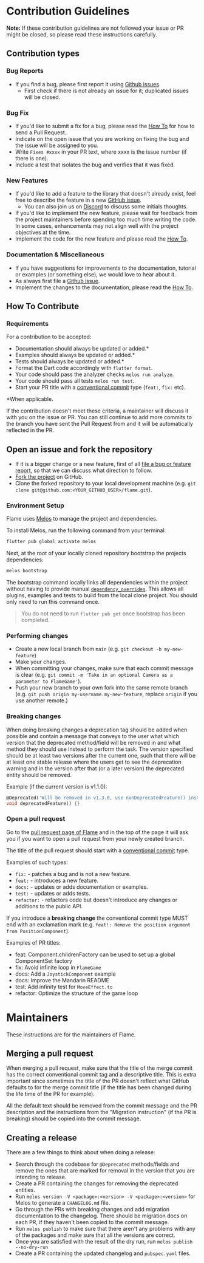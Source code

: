 # Contribution Guidelines

**Note:** If these contribution guidelines are not followed your issue or PR might be closed, so
please read these instructions carefully.


## Contribution types

### Bug Reports
 - If you find a bug, please first report it using [Github issues].
   - First check if there is not already an issue for it; duplicated issues will be closed.


### Bug Fix
 - If you'd like to submit a fix for a bug, please read the [How To](#how-to-contribute) for how to
   send a Pull Request.
 - Indicate on the open issue that you are working on fixing the bug and the issue will be assigned
   to you.
 - Write `Fixes #xxxx` in your PR text, where xxxx is the issue number (if there is one).
 - Include a test that isolates the bug and verifies that it was fixed.


### New Features
 - If you'd like to add a feature to the library that doesn't already exist, feel free to describe
   the feature in a new [GitHub issue].
   - You can also join us on [Discord] to discuss some initials
   thoughts.
 - If you'd like to implement the new feature, please wait for feedback from the project maintainers
   before spending too much time writing the code. In some cases, enhancements may not align well
   with the project objectives at the time.
 - Implement the code for the new feature and please read the [How To](#how-to-contribute).


### Documentation & Miscellaneous
 - If you have suggestions for improvements to the documentation, tutorial or examples (or something
   else), we would love to hear about it.
 - As always first file a [Github issue].
 - Implement the changes to the documentation, please read the [How To](#how-to-contribute).


## How To Contribute

### Requirements
For a contribution to be accepted:

- Documentation should always be updated or added.*
- Examples should always be updated or added.*
- Tests should always be updated or added.*
- Format the Dart code accordingly with `flutter format`.
- Your code should pass the analyzer checks `melos run analyze`.
- Your code should pass all tests `melos run test`.
- Start your PR title with a [conventional commit] type
  (`feat:`, `fix:` etc).

*When applicable.

If the contribution doesn't meet these criteria, a maintainer will discuss it with you on the issue
or PR. You can still continue to add more commits to the branch you have sent the Pull Request from
and it will be automatically reflected in the PR.


## Open an issue and fork the repository
 - If it is a bigger change or a new feature, first of all
   [file a bug or feature report][GitHub issues], so that we can discuss what direction to follow.
 - [Fork the project][fork guide] on GitHub.
 - Clone the forked repository to your local development machine
   (e.g. `git clone git@github.com:<YOUR_GITHUB_USER>/flame.git`).


### Environment Setup
Flame uses [Melos] to manage the project and dependencies.

To install Melos, run the following command from your terminal:

```bash
flutter pub global activate melos
```

Next, at the root of your locally cloned repository bootstrap the projects dependencies:

```bash
melos bootstrap
```

The bootstrap command locally links all dependencies within the project without having to
provide manual [`dependency_overrides`][pubspec doc]. This allows all
plugins, examples and tests to build from the local clone project. You should only need to run this
command once.

> You do not need to run `flutter pub get` once bootstrap has been completed.


### Performing changes
 - Create a new local branch from `main` (e.g. `git checkout -b my-new-feature`)
 - Make your changes.
 - When committing your changes, make sure that each commit message is clear
 (e.g. `git commit -m 'Take in an optional Camera as a parameter to FlameGame'`).
 - Push your new branch to your own fork into the same remote branch
 (e.g. `git push origin my-username.my-new-feature`, replace `origin` if you use another remote.)


### Breaking changes

When doing breaking changes a deprecation tag should be added when possible and contain a message
that conveys to the user what which version that the deprecated method/field will be removed in and
what method they should use instead to perform the task. The version specified should be at least
two versions after the current one, such that there will be at least one stable release where the
users get to see the deprecation warning and in the version after that (or a later version) the
deprecated entity should be removed.

Example (if the current version is v1.1.0):

```dart
@Deprecated('Will be removed in v1.3.0, use nonDeprecatedFeature() instead')
void deprecatedFeature() {}
```


### Open a pull request
Go to the [pull request page of Flame][PRs] and in the top
of the page it will ask you if you want to open a pull request from your newly created branch.

The title of the pull request should start with a [conventional commit] type.

Examples of such types:
 - `fix:` - patches a bug and is not a new feature.
 - `feat:` - introduces a new feature.
 - `docs:` - updates or adds documentation or examples.
 - `test:` - updates or adds tests.
 - `refactor:` - refactors code but doesn't introduce any changes or additions to the public API.

If you introduce a **breaking change** the conventional commit type MUST end with an exclamation
mark (e.g. `feat!: Remove the position argument from PositionComponent`).

Examples of PR titles:
 - feat: Component.childrenFactory can be used to set up a global ComponentSet factory
 - fix: Avoid infinite loop in `FlameGame`
 - docs: Add a `JoystickComponent` example
 - docs: Improve the Mandarin README
 - test: Add infinity test for `MoveEffect.to`
 - refactor: Optimize the structure of the game loop


# Maintainers

These instructions are for the maintainers of Flame.


## Merging a pull request

When merging a pull request, make sure that the title of the merge commit has the correct
conventional commit tag and a descriptive title. This is extra important since sometimes the title
of the PR doesn't reflect what GitHub defaults to for the merge commit title (if the title has been
changed during the life time of the PR for example).

All the default text should be removed from the commit message and the PR description and the
instructions from the "Migration instruction" (if the PR is breaking) should be copied into the
commit message.


## Creating a release

There are a few things to think about when doing a release:
 
 - Search through the codebase for `@Deprecated` methods/fields and remove the ones that are marked
   for removal in the version that you are intending to release.
 - Create a PR containing the changes for removing the deprecated entities.
 - Run `melos version -V <package>:<version> -V <package>:<version>` for Melos to generate a
   `CHANGELOG.md` file.
 - Go through the PRs with breaking changes and add migration documentation to the changelog.
   There should be migration docs on each PR, if they haven't been copied to the commit message.
 - Run `melos publish` to make sure that there aren't any problems with any of the packages and make
   sure that all the versions are correct.
 - Once you are satisfied with the result of the dry run, run `melos publish --no-dry-run`
 - Create a PR containing the updated changelog and `pubspec.yaml` files.
   

[GitHub issue]: https://github.com/flame-engine/flame/issues/new
[GitHub issues]: https://github.com/flame-engine/flame/issues/new
[PRs]: https://github.com/flame-engine/flame/pulls
[fork guide]: https://guides.github.com/activities/forking/#fork
[Discord]: https://discord.gg/pxrBmy4
[Melos]: https://github.com/invertase/melos
[pubspec doc]: https://dart.dev/tools/pub/pubspec
[conventional commit]: https://www.conventionalcommits.org
